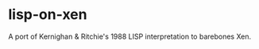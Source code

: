 lisp-on-xen
===========

A port of Kernighan &amp; Ritchie's 1988 LISP interpretation to barebones Xen.
